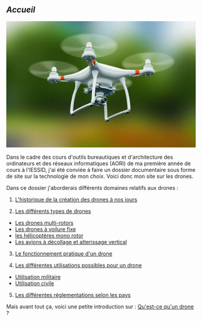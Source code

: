 ## ***Accueil***


![imagelibrededroit](images/istockphoto-911190112-612x612.jpg "image libre de droit")


Dans le cadre des cours d'outils bureautiques et d'architecture des ordinateurs et des réseaux informatiques (AORI) de ma première année de cours à l'IESSID, j'ai été conviée à faire un dossier documentaire sous forme de site sur la technologie de mon choix. Voici donc mon site sur les drones.

Dans ce dossier j'aborderais différents domaines relatifs aux drones :


1. [L'historique de la création des drones à nos jours](historique.md)  


2. [Les différents types de drones](cm.md)  

* [Les drones multi-rotors](multir.md)   
 * [Les drones à voilure fixe](voilfix.md)  
 * [les hélicoptères mono rotor](hmr.md)  
 * [Les avions à décollage et atterissage vertical](avdecver.md)  
 

3. [Le fonctionnement pratique d'un drone](fonct.md)  


4. [Les différentes utilisations possibles pour un drone](uti.md)   

* [Utilisation militaire](um.md)
* [Utilisation civile](uc.md)

5. [Les différentes réglementations selon les pays](regle.md)


Mais avant tout ça, voici une petite introduction sur : [Qu'est-ce qu'un drone](intro.md) ?
